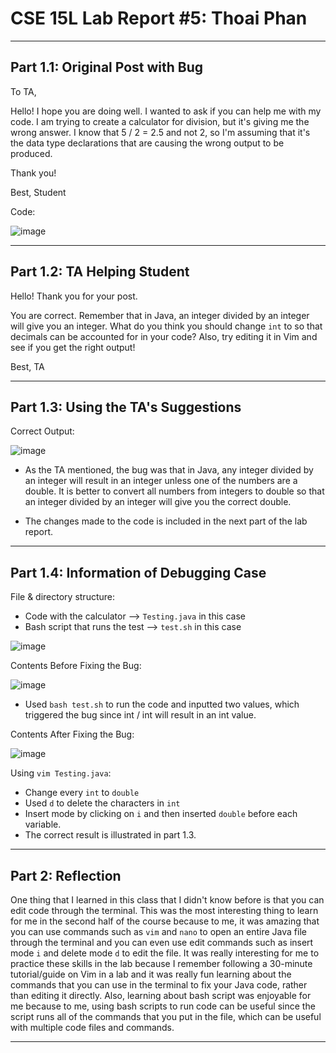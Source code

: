 # CSE 15L Lab Report #5: Thoai Phan

___

## Part 1.1: Original Post with Bug

To TA,

Hello! I hope you are doing well. I wanted to ask if you can help me with my code. I am trying to create a calculator for division, but it's giving me the wrong answer. I know that 5 / 2 = 2.5 and not 2, so I'm assuming that it's the data type declarations that are causing the wrong output to be produced.

Thank you!


Best,
Student


Code:

![image](https://github.com/phantv04/cse15l-lab-reports/assets/146781799/785a46ba-2be6-4752-a4a2-8dc2785e7c0d)


___

## Part 1.2: TA Helping Student

Hello! Thank you for your post.

You are correct. Remember that in Java, an integer divided by an integer will give you an integer. What do you think you should change `int` to so that decimals can be accounted for in your code? Also, try editing it in Vim and see if you get the right output!


Best,
TA

___

## Part 1.3: Using the TA's Suggestions


Correct Output:

![image](https://github.com/phantv04/cse15l-lab-reports/assets/146781799/d46cfc73-595b-4585-97ac-d645a2afafcb)

* As the TA mentioned, the bug was that in Java, any integer divided by an integer will result in an integer unless one of the numbers are a double. It is better to convert all numbers from integers to double so that an integer divided by an integer will give you the correct double.
  
* The changes made to the code is included in the next part of the lab report.

___

## Part 1.4: Information of Debugging Case

File & directory structure:
* Code with the calculator --> `Testing.java` in this case
* Bash script that runs the test --> `test.sh` in this case

![image](https://github.com/phantv04/cse15l-lab-reports/assets/146781799/d7e38214-aa3c-4ff0-8cca-beadfba66d7f)

Contents Before Fixing the Bug:

![image](https://github.com/phantv04/cse15l-lab-reports/assets/146781799/785a46ba-2be6-4752-a4a2-8dc2785e7c0d)

* Used `bash test.sh` to run the code and inputted two values, which triggered the bug since int / int will result in an int value. 


Contents After Fixing the Bug:

![image](https://github.com/phantv04/cse15l-lab-reports/assets/146781799/936565f8-53d3-4073-aa52-5671446bc987)

Using `vim Testing.java`: 

* Change every `int` to `double`
* Used `d` to delete the characters in `int`
* Insert mode by clicking on `i` and then inserted `double` before each variable.
* The correct result is illustrated in part 1.3.

___

## Part 2: Reflection

One thing that I learned in this class that I didn't know before is that you can edit code through the terminal. This was the most interesting thing to learn for me in the second half of the course because to me, it was amazing that you can use commands such as `vim` and `nano` to open an entire Java file through the terminal and you can even use edit commands such as insert mode `i` and delete mode `d` to edit the file. It was really interesting for me to practice these skills in the lab because I remember following a 30-minute tutorial/guide on Vim in a lab and it was really fun learning about the commands that you can use in the terminal to fix your Java code, rather than editing it directly. Also, learning about bash script was enjoyable for me because to me, using bash scripts to run code can be useful since the script runs all of the commands that you put in the file, which can be useful with multiple code files and commands.
___
